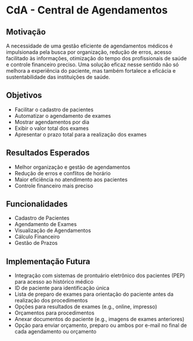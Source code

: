 # CdA - Central de Agendamentos

## Motivação

A necessidade de uma gestão eficiente de agendamentos médicos é impulsionada pela busca por organização, redução de erros, acesso facilitado às informações, otimização do tempo dos profissionais de saúde e controle financeiro preciso. Uma solução eficaz nesse sentido não só melhora a experiência do paciente, mas também fortalece a eficácia e sustentabilidade das instituições de saúde.

## Objetivos

-   Facilitar o cadastro de pacientes
-   Automatizar o agendamento de exames
-   Mostrar agendamentos por dia
-   Exibir o valor total dos exames
-   Apresentar o prazo total para a realização dos exames


## Resultados Esperados

-   Melhor organização e gestão de agendamentos
-   Redução de erros e conflitos de horário
-   Maior eficiência no atendimento aos pacientes
-   Controle financeiro mais preciso

## Funcionalidades

-   Cadastro de Pacientes
-   Agendamento de Exames
-   Visualização de Agendamentos
-   Cálculo Financeiro
-   Gestão de Prazos

## Implementação Futura

-   Integração com sistemas de prontuário eletrônico dos pacientes (PEP) para acesso ao histórico médico
-   ID de paciente para identificação única
-   Lista de preparo de exames para orientação do paciente antes da realização dos procedimentos
-   Opções para resultados de exames (e.g., online, impresso)
-   Orçamentos para procedimentos
-   Anexar documentos do paciente (e.g., imagens de exames anteriores)
-   Opção para enviar orçamento, preparo ou ambos por e-mail no final de cada agendamento ou orçamento